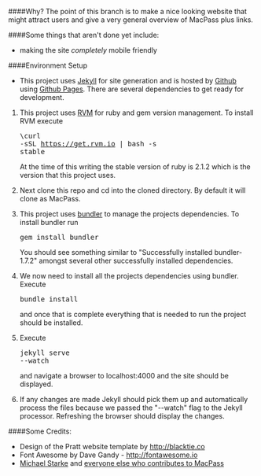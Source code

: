 ####Why?
The point of this branch is to make a nice looking website that might attract users and give a very general overview of MacPass plus links.

####Some things that aren't done yet include:
* making the site *completely* mobile friendly

####Environment Setup
* This project uses [Jekyll](http://jekyllrb.com/) for site generation and is hosted by [Github](http://www.github.com) using [Github Pages](https://pages.github.com/). There are several dependencies to get ready for development.

1. This project uses [RVM](https://rvm.io/) for ruby and gem version management. To install RVM execute <pre class="code code-shell-cmd" title="triple click to select command">\curl -sSL https://get.rvm.io | bash -s stable</pre> At the time of this writing the stable version of ruby is 2.1.2 which is the version that this project uses.

2. Next clone this repo and cd into the cloned directory. By default it will clone as MacPass.

3. This project uses [bundler](http://bundler.io/) to manage the projects dependencies. To install bundler run <pre class="code code-shell-cmd">gem install bundler</pre> You should see something similar to "Successfully installed bundler-1.7.2" amongst several other successfully installed dependencies.

4. We now need to install all the projects dependencies using bundler. Execute <pre class="code code-shell-cmd">bundle install</pre> and once that is complete everything that is needed to run the project should be installed.

5. Execute <pre class="code code-shell-cmd">jekyll serve --watch</pre> and navigate a browser to localhost:4000 and the site should be displayed.

6. If any changes are made Jekyll should pick them up and automatically process the files because we passed the "--watch" flag to the Jekyll processor. Refreshing the browser should display the changes.

####Some Credits:

* Design of the Pratt website template by http://blacktie.co
* Font Awesome by Dave Gandy - http://fontawesome.io
* [Michael Starke](https://github.com/mstarke) and [everyone else who contributes to MacPass](https://github.com/mstarke/MacPass/blob/master/README.md#contribtuions)
